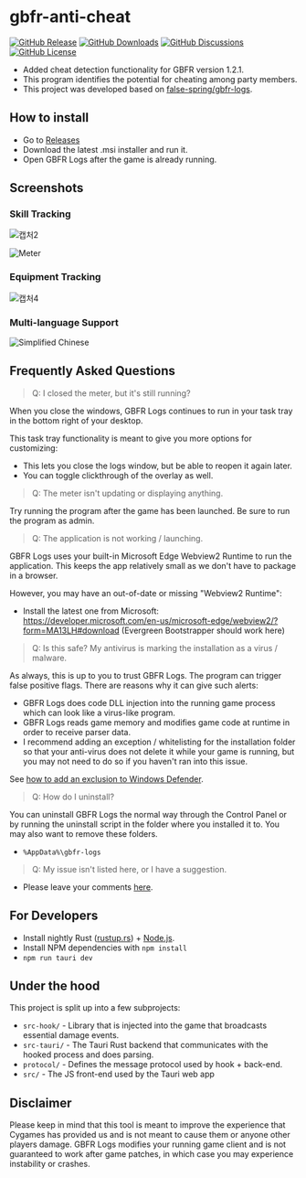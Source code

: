 # gbfr-anti-cheat

[![GitHub Release](https://img.shields.io/github/v/release/Jay13Jeong/GBFR-logs-anti-cheat)](https://github.com/Jay13Jeong/GBFR-logs-anti-cheat/releases)
[![GitHub Downloads](https://img.shields.io/github/downloads/Jay13Jeong/GBFR-logs-anti-cheat/total)](https://github.com/Jay13Jeong/GBFR-logs-anti-cheat/releases)
[![GitHub Discussions](https://img.shields.io/github/discussions/Jay13Jeong/GBFR-logs-anti-cheat)](https://github.com/Jay13Jeong/GBFR-logs-anti-cheat/discussions)
[![GitHub License](https://img.shields.io/github/license/Jay13Jeong/GBFR-logs-anti-cheat)](./LICENSE)

- Added cheat detection functionality for GBFR version 1.2.1.
- This program identifies the potential for cheating among party members.
- This project was developed based on [false-spring/gbfr-logs](https://github.com/false-spring/gbfr-logs).

## How to install

- Go to [Releases](https://github.com/Jay13Jeong/GBFR-logs-anti-cheat/releases)
- Download the latest .msi installer and run it.
- Open GBFR Logs after the game is already running.

## Screenshots

### Skill Tracking

![캡처2](https://github.com/Jay13Jeong/GBFR-logs-anti-cheat/assets/63899204/848800d9-7db2-49e4-8c67-c9153b90e141)

![Meter](./docs/screenshots/skill-tracking.png)

### Equipment Tracking

![캡처4](https://github.com/Jay13Jeong/GBFR-logs-anti-cheat/assets/63899204/05793bdc-e992-4f80-969b-11b38873ba33)

### Multi-language Support

![Simplified Chinese](./docs/screenshots/simplified-chinese.png)

## Frequently Asked Questions

> Q: I closed the meter, but it's still running?

When you close the windows, GBFR Logs continues to run in your task tray in the bottom right of your desktop.

This task tray functionality is meant to give you more options for customizing:

- This lets you close the logs window, but be able to reopen it again later.
- You can toggle clickthrough of the overlay as well.

> Q: The meter isn't updating or displaying anything.

Try running the program after the game has been launched. Be sure to run the program as admin.

> Q: The application is not working / launching.

GBFR Logs uses your built-in Microsoft Edge Webview2 Runtime to run the application. This keeps the app relatively small as we don't have to package in a browser.

However, you may have an out-of-date or missing "Webview2 Runtime":

- Install the latest one from Microsoft: https://developer.microsoft.com/en-us/microsoft-edge/webview2/?form=MA13LH#download (Evergreen Bootstrapper should work here)

> Q: Is this safe? My antivirus is marking the installation as a virus / malware.

As always, this is up to you to trust GBFR Logs. The program can trigger false positive flags. There are reasons why it can give such alerts:

- GBFR Logs does code DLL injection into the running game process which can look like a virus-like program.
- GBFR Logs reads game memory and modifies game code at runtime in order to receive parser data.
- I recommend adding an exception / whitelisting for the installation folder so that your anti-virus does not delete it while your game is running, but you may not need to do so if you haven't ran into this issue.

See [how to add an exclusion to Windows Defender](https://support.microsoft.com/en-us/windows/add-an-exclusion-to-windows-security-811816c0-4dfd-af4a-47e4-c301afe13b26).

> Q: How do I uninstall?

You can uninstall GBFR Logs the normal way through the Control Panel or by running the uninstall script in the folder where you installed it to. You may also want to remove these folders.

- `%AppData%\gbfr-logs`

> Q: My issue isn't listed here, or I have a suggestion.
- Please leave your comments [here](https://github.com/Jay13Jeong/GBFR-logs-anti-cheat/discussions).

## For Developers

- Install nightly Rust ([rustup.rs](https://rustup.rs/)) + [Node.js](https://nodejs.org/en/download).
- Install NPM dependencies with `npm install`
- `npm run tauri dev`

## Under the hood

This project is split up into a few subprojects:

- `src-hook/` - Library that is injected into the game that broadcasts essential damage events.
- `src-tauri/` - The Tauri Rust backend that communicates with the hooked process and does parsing.
- `protocol/` - Defines the message protocol used by hook + back-end.
- `src/` - The JS front-end used by the Tauri web app

## Disclaimer

Please keep in mind that this tool is meant to improve the experience that Cygames has provided us and is not meant to cause them or anyone other players damage. GBFR Logs modifies your running game client and is not guaranteed to work after game patches, in which case you may experience instability or crashes.


